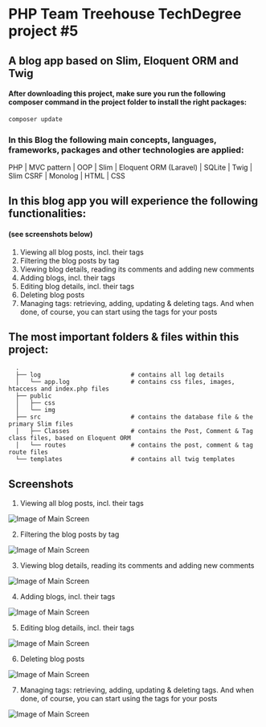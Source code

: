 # PHP Team Treehouse TechDegree project #5
## A blog app based on Slim, Eloquent ORM and Twig

#### After downloading this project, make sure you run the following composer command in the project folder to install the right packages:
```bash
composer update
```

### In this Blog the following main concepts, languages, frameworks, packages and other technologies are applied:
PHP | MVC pattern | OOP | Slim | Eloquent ORM (Laravel) | SQLite | Twig | Slim CSRF | Monolog | HTML | CSS

## In this blog app you will experience the following functionalities:
#### (see screenshots below)
1. Viewing all blog posts, incl. their tags
2. Filtering the blog posts by tag
3. Viewing blog details, reading its comments and adding new comments
4. Adding blogs, incl. their tags
5. Editing blog details, incl. their tags
6. Deleting blog posts
7. Managing tags: retrieving, adding, updating & deleting tags. And when done, of course, you can start using the tags for your posts

## The most important folders & files within this project:

      .
      ├── log                         # contains all log details  
      │   └── app.log                 # contains css files, images, htaccess and index.php files  
      ├── public
      │   ├── css
      │   └── img
      ├── src                         # contains the database file & the primary Slim files  
      │   ├── Classes                 # contains the Post, Comment & Tag class files, based on Eloquent ORM  
      │   └── routes                  # contains the post, comment & tag route files  
      └── templates                   # contains all twig templates

## Screenshots
1. Viewing all blog posts, incl. their tags

![Image of Main Screen](screenshots/posts.png)

2. Filtering the blog posts by tag

![Image of Main Screen](screenshots/posts.png)

3. Viewing blog details, reading its comments and adding new comments

![Image of Main Screen](screenshots/posts.png)

4. Adding blogs, incl. their tags

![Image of Main Screen](screenshots/posts.png)

5. Editing blog details, incl. their tags

![Image of Main Screen](screenshots/posts.png)

6. Deleting blog posts

![Image of Main Screen](screenshots/posts.png)

7. Managing tags: retrieving, adding, updating & deleting tags. And when done, of course, you can start using the tags for your posts

![Image of Main Screen](screenshots/posts.png)
